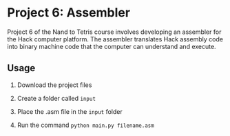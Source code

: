 # Project 6: Assembler

Project 6 of the Nand to Tetris course involves developing an assembler for the Hack computer platform.  The assembler translates Hack assembly code into binary machine code that the computer can understand and execute.

## Usage
1. Download the project files
   
2. Create a folder called `input`
   
3. Place the .asm file in the `input` folder
   
4. Run the command `python main.py filename.asm` 

